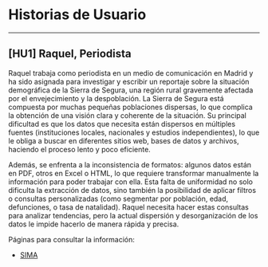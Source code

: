 # Historias de Usuario

---

## [HU1] Raquel, Periodista

Raquel trabaja como periodista en un medio de comunicación en Madrid y ha sido asignada para investigar y escribir un reportaje sobre la situación demográfica de la Sierra de Segura, una región rural gravemente afectada por el envejecimiento y la despoblación. La Sierra de Segura está compuesta por muchas pequeñas poblaciones dispersas, lo que complica la obtención de una visión clara y coherente de la situación. Su principal dificultad es que los datos que necesita están dispersos en múltiples fuentes (instituciones locales, nacionales y estudios independientes), lo que le obliga a buscar en diferentes sitios web, bases de datos y archivos, haciendo el proceso lento y poco eficiente.

Además, se enfrenta a la inconsistencia de formatos: algunos datos están en PDF, otros en Excel o HTML, lo que requiere transformar manualmente la información para poder trabajar con ella. Esta falta de uniformidad no solo dificulta la extracción de datos, sino también la posibilidad de aplicar filtros o consultas personalizadas (como segmentar por población, edad, defunciones, o tasa de natalidad). Raquel necesita hacer estas consultas para analizar tendencias, pero la actual dispersión y desorganización de los datos le impide hacerlo de manera rápida y precisa.

Páginas para consultar la información: 

- [SIMA](https://www.juntadeandalucia.es/institutodeestadisticaycartografia/sima/ficha.htm?mun=23065)


	
    




